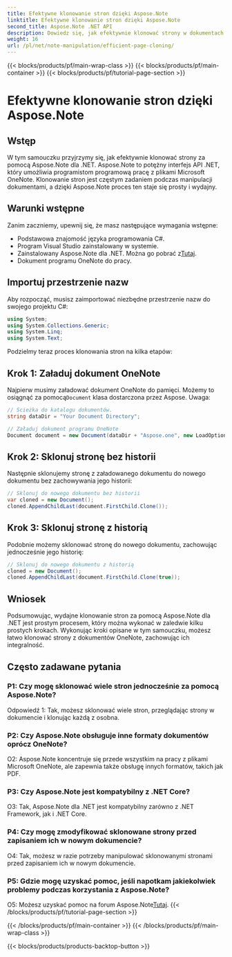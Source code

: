 ```yaml
---
title: Efektywne klonowanie stron dzięki Aspose.Note
linktitle: Efektywne klonowanie stron dzięki Aspose.Note
second_title: Aspose.Note .NET API
description: Dowiedz się, jak efektywnie klonować strony w dokumentach OneNote przy użyciu Aspose.Note dla .NET. Postępuj zgodnie z naszym samouczkiem krok po kroku, aby ułatwić wdrożenie.
weight: 16
url: /pl/net/note-manipulation/efficient-page-cloning/
---
```


{{< blocks/products/pf/main-wrap-class >}}
{{< blocks/products/pf/main-container >}}
{{< blocks/products/pf/tutorial-page-section >}}

# Efektywne klonowanie stron dzięki Aspose.Note

## Wstęp

W tym samouczku przyjrzymy się, jak efektywnie klonować strony za pomocą Aspose.Note dla .NET. Aspose.Note to potężny interfejs API .NET, który umożliwia programistom programową pracę z plikami Microsoft OneNote. Klonowanie stron jest częstym zadaniem podczas manipulacji dokumentami, a dzięki Aspose.Note proces ten staje się prosty i wydajny.

## Warunki wstępne

Zanim zaczniemy, upewnij się, że masz następujące wymagania wstępne:

- Podstawowa znajomość języka programowania C#.
- Program Visual Studio zainstalowany w systemie.
-  Zainstalowany Aspose.Note dla .NET. Można go pobrać z[Tutaj](https://releases.aspose.com/note/net/).
- Dokument programu OneNote do pracy.

## Importuj przestrzenie nazw

Aby rozpocząć, musisz zaimportować niezbędne przestrzenie nazw do swojego projektu C#:

```csharp
using System;
using System.Collections.Generic;
using System.Linq;
using System.Text;
```

Podzielmy teraz proces klonowania stron na kilka etapów:

## Krok 1: Załaduj dokument OneNote

 Najpierw musimy załadować dokument OneNote do pamięci. Możemy to osiągnąć za pomocą`Document` klasa dostarczona przez Aspose. Uwaga:

```csharp
// Ścieżka do katalogu dokumentów.
string dataDir = "Your Document Directory";

// Załaduj dokument programu OneNote
Document document = new Document(dataDir + "Aspose.one", new LoadOptions { LoadHistory = true });
```

## Krok 2: Sklonuj stronę bez historii

Następnie sklonujemy stronę z załadowanego dokumentu do nowego dokumentu bez zachowywania jego historii:

```csharp
// Sklonuj do nowego dokumentu bez historii
var cloned = new Document();
cloned.AppendChildLast(document.FirstChild.Clone());
```

## Krok 3: Sklonuj stronę z historią

Podobnie możemy sklonować stronę do nowego dokumentu, zachowując jednocześnie jego historię:

```csharp
// Sklonuj do nowego dokumentu z historią
cloned = new Document();
cloned.AppendChildLast(document.FirstChild.Clone(true));
```

## Wniosek

Podsumowując, wydajne klonowanie stron za pomocą Aspose.Note dla .NET jest prostym procesem, który można wykonać w zaledwie kilku prostych krokach. Wykonując kroki opisane w tym samouczku, możesz łatwo klonować strony z dokumentów OneNote, zachowując ich integralność.

## Często zadawane pytania

### P1: Czy mogę sklonować wiele stron jednocześnie za pomocą Aspose.Note?

Odpowiedź 1: Tak, możesz sklonować wiele stron, przeglądając strony w dokumencie i klonując każdą z osobna.

### P2: Czy Aspose.Note obsługuje inne formaty dokumentów oprócz OneNote?

O2: Aspose.Note koncentruje się przede wszystkim na pracy z plikami Microsoft OneNote, ale zapewnia także obsługę innych formatów, takich jak PDF.

### P3: Czy Aspose.Note jest kompatybilny z .NET Core?

O3: Tak, Aspose.Note dla .NET jest kompatybilny zarówno z .NET Framework, jak i .NET Core.

### P4: Czy mogę zmodyfikować sklonowane strony przed zapisaniem ich w nowym dokumencie?

O4: Tak, możesz w razie potrzeby manipulować sklonowanymi stronami przed zapisaniem ich w nowym dokumencie.

### P5: Gdzie mogę uzyskać pomoc, jeśli napotkam jakiekolwiek problemy podczas korzystania z Aspose.Note?

 O5: Możesz uzyskać pomoc na forum Aspose.Note[Tutaj](https://forum.aspose.com/c/note/28).
{{< /blocks/products/pf/tutorial-page-section >}}

{{< /blocks/products/pf/main-container >}}
{{< /blocks/products/pf/main-wrap-class >}}

{{< blocks/products/products-backtop-button >}}
